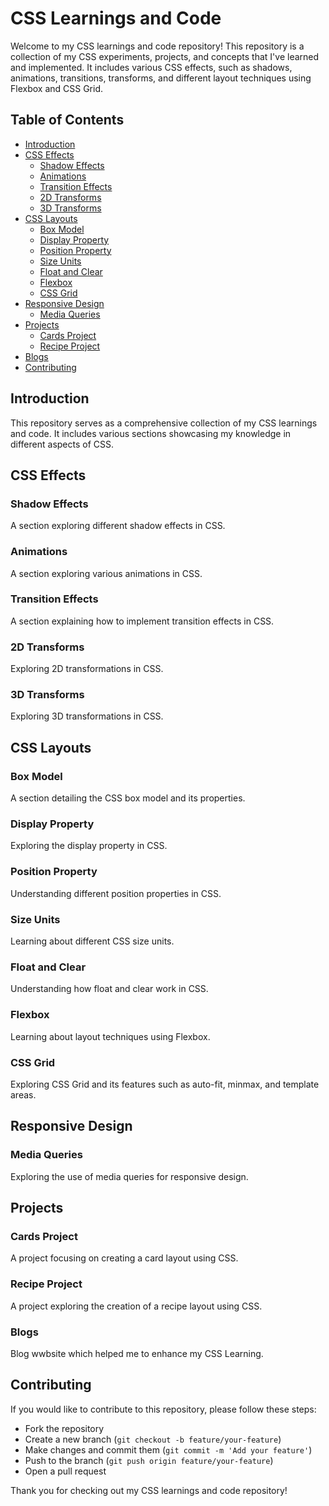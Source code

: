 # CSS Learnings and Code

Welcome to my CSS learnings and code repository! This repository is a collection of my CSS experiments, projects, and concepts that I've learned and implemented. It includes various CSS effects, such as shadows, animations, transitions, transforms, and different layout techniques using Flexbox and CSS Grid.

## Table of Contents
- [Introduction](#introduction)
- [CSS Effects](#css-effects)
    - [Shadow Effects](#shadow-effects)
    - [Animations](#animations)
    - [Transition Effects](#transition-effects)
    - [2D Transforms](#2d-transforms)
    - [3D Transforms](#3d-transforms)
- [CSS Layouts](#css-layouts)
    - [Box Model](#box-model)
    - [Display Property](#display-property)
    - [Position Property](#position-property)
    - [Size Units](#size-units)
    - [Float and Clear](#float-and-clear)
    - [Flexbox](#flexbox)
    - [CSS Grid](#css-grid)
- [Responsive Design](#responsive-design)
    - [Media Queries](#media-queries)
- [Projects](#projects)
    - [Cards Project](#cards-project)
    - [Recipe Project](#recipe-project)
- [Blogs](#blogs)
- [Contributing](#contributing)


## Introduction

This repository serves as a comprehensive collection of my CSS learnings and code. It includes various sections showcasing my knowledge in different aspects of CSS.

## CSS Effects

### Shadow Effects
A section exploring different shadow effects in CSS.

### Animations
A section exploring various animations in CSS.

### Transition Effects
A section explaining how to implement transition effects in CSS.

### 2D Transforms
Exploring 2D transformations in CSS.

### 3D Transforms
Exploring 3D transformations in CSS.

## CSS Layouts

### Box Model
A section detailing the CSS box model and its properties.

### Display Property
Exploring the display property in CSS.

### Position Property
Understanding different position properties in CSS.

### Size Units
Learning about different CSS size units.

### Float and Clear
Understanding how float and clear work in CSS.

### Flexbox
Learning about layout techniques using Flexbox.

### CSS Grid
Exploring CSS Grid and its features such as auto-fit, minmax, and template areas.

## Responsive Design

### Media Queries
Exploring the use of media queries for responsive design.

## Projects

### Cards Project
A project focusing on creating a card layout using CSS.

### Recipe Project
A project exploring the creation of a recipe layout using CSS.

### Blogs

Blog wwbsite which helped me to enhance my CSS Learning.

## Contributing

If you would like to contribute to this repository, please follow these steps:
- Fork the repository
- Create a new branch (`git checkout -b feature/your-feature`)
- Make changes and commit them (`git commit -m 'Add your feature'`)
- Push to the branch (`git push origin feature/your-feature`)
- Open a pull request


Thank you for checking out my CSS learnings and code repository!
